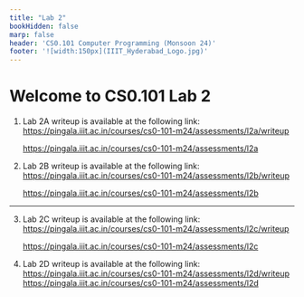 ```yaml
---
title: "Lab 2"
bookHidden: false
marp: false
header: 'CS0.101 Computer Programming (Monsoon 24)'
footer: '![width:150px](IIIT_Hyderabad_Logo.jpg)'
---
```


# Welcome to CS0.101 Lab 2

1. Lab 2A writeup is available at the following link: 
    https://pingala.iiit.ac.in/courses/cs0-101-m24/assessments/l2a/writeup

    https://pingala.iiit.ac.in/courses/cs0-101-m24/assessments/l2a

2. Lab 2B writeup is available at the following link: 
    https://pingala.iiit.ac.in/courses/cs0-101-m24/assessments/l2b/writeup

    https://pingala.iiit.ac.in/courses/cs0-101-m24/assessments/l2b
--- 

3. Lab 2C writeup is available at the following link:
    https://pingala.iiit.ac.in/courses/cs0-101-m24/assessments/l2c/writeup

    https://pingala.iiit.ac.in/courses/cs0-101-m24/assessments/l2c

3. Lab 2D writeup is available at the following link:
    https://pingala.iiit.ac.in/courses/cs0-101-m24/assessments/l2d/writeup
    https://pingala.iiit.ac.in/courses/cs0-101-m24/assessments/l2d
